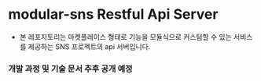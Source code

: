# modular-sns Restful Api Server
* 본 레포지토리는 마켓플레이스 형태로 기능을 모듈식으로 커스텀할 수 있는 서비스를 
  제공하는 SNS 프로젝트의 api 서버입니다.

### 개발 과정 및 기술 문서 추후 공개 예정